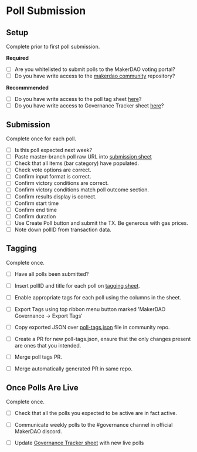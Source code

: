 
# Poll Submission

## Setup

Complete prior to first poll submission.

**Required**
- [ ] Are you whitelisted to submit polls to the MakerDAO voting portal?
- [ ] Do you have write access to the [makerdao community](https://github.com/makerdao/community) repository?

**Recommmended**
- [ ] Do you have write access to the poll tag sheet [here](https://docs.google.com/spreadsheets/d/1cgjUsVDyDtz8XoxEVQanTc0NZ84CMBZ4sfX_smJl2Kg/edit)? 
- [ ] Do you have write access to Governance Tracker sheet [here](https://docs.google.com/spreadsheets/d/1LWNlv6hr8oXebk8rvXZBPRVDjN-3OrzI0IgLwBVk0vM/edit#gid=0)?

## Submission

Complete once for each poll.

- [ ] Is this poll expected next week?
- [ ] Paste master-branch poll raw URL into [submission sheet](https://vote.makerdao.com/polling/create)
- [ ] Check that all items (bar category) have populated.
- [ ] Check vote options are correct.
- [ ] Confirm input format is correct.
- [ ] Confirm victory conditions are correct.
- [ ] Confirm victory conditions match poll outcome section.
- [ ] Confirm results display is correct.
- [ ] Confirm start time
- [ ] Confirm end time
- [ ] Confirm duration
- [ ] Use Create Poll button and submit the TX. Be generous with gas prices.
- [ ] Note down pollID from transaction data.

## Tagging

Complete once.

- [ ] Have all polls been submitted?
- [ ] Insert pollID and title for each poll on [tagging sheet](https://docs.google.com/spreadsheets/d/1cgjUsVDyDtz8XoxEVQanTc0NZ84CMBZ4sfX_smJl2Kg/edit#gid=22794715).
- [ ] Enable appropriate tags for each poll using the columns in the sheet.
- [ ] Export Tags using top ribbon menu button marked 'MakerDAO Governance -> Export Tags'
- [ ] Copy exported JSON over [poll-tags.json](https://github.com/makerdao/community/blob/master/governance/polls/meta/poll-tags.json) file in community repo.
- [ ] Create a PR for new poll-tags.json, ensure that the only changes present are ones that you intended.
- [ ] Merge poll tags PR.
- [ ] Merge automatically generated PR in same repo.


## Once Polls Are Live

Complete once.

- [ ] Check that all the polls you expected to be active are in fact active.
- [ ] Communicate weekly polls to the #governance channel in official MakerDAO discord.
- [ ] Update [Governance Tracker sheet](https://docs.google.com/spreadsheets/d/1LWNlv6hr8oXebk8rvXZBPRVDjN-3OrzI0IgLwBVk0vM/edit#gid=0) with new live polls




